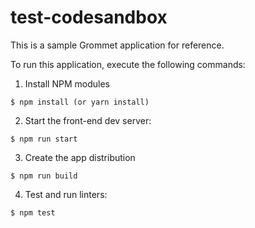 # test-codesandbox

This is a sample Grommet application for reference.

To run this application, execute the following commands:

  1. Install NPM modules

  ```
  $ npm install (or yarn install)
  ```

  2. Start the front-end dev server:

  ```
  $ npm run start
  ```

  3. Create the app distribution

  ```
  $ npm run build
  ```

  4. Test and run linters:

  ```
  $ npm test
  ```
